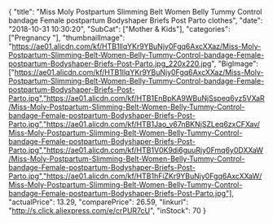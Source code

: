 {
	"title": "Miss Moly Postpartum Slimming Belt Women Belly Tummy Control bandage Female postpartum Bodyshaper Briefs Post Parto clothes",
	"date": "2018-10-31 10:30:20",
	"SubCat": ["Mother & Kids"],
	"categories": ["Pregnancy "],
	"thumbnailImage": "https://ae01.alicdn.com/kf/HTB1llqYKr9YBuNjy0Fgq6AxcXXaz/Miss-Moly-Postpartum-Slimming-Belt-Women-Belly-Tummy-Control-bandage-Female-postpartum-Bodyshaper-Briefs-Post-Parto.jpg_220x220.jpg",
	"BigImage": ["https://ae01.alicdn.com/kf/HTB1llqYKr9YBuNjy0Fgq6AxcXXaz/Miss-Moly-Postpartum-Slimming-Belt-Women-Belly-Tummy-Control-bandage-Female-postpartum-Bodyshaper-Briefs-Post-Parto.jpg","https://ae01.alicdn.com/kf/HTB1EnBpKA9WBuNjSspeq6yz5VXaR/Miss-Moly-Postpartum-Slimming-Belt-Women-Belly-Tummy-Control-bandage-Female-postpartum-Bodyshaper-Briefs-Post-Parto.jpg","https://ae01.alicdn.com/kf/HTB1Jao_v67nBKNjSZLeq6zxCFXav/Miss-Moly-Postpartum-Slimming-Belt-Women-Belly-Tummy-Control-bandage-Female-postpartum-Bodyshaper-Briefs-Post-Parto.jpg","https://ae01.alicdn.com/kf/HTB1V0K9di6guuRjy0Fmq6y0DXXaW/Miss-Moly-Postpartum-Slimming-Belt-Women-Belly-Tummy-Control-bandage-Female-postpartum-Bodyshaper-Briefs-Post-Parto.jpg","https://ae01.alicdn.com/kf/HTB1hFiZKr9YBuNjy0Fgq6AxcXXaW/Miss-Moly-Postpartum-Slimming-Belt-Women-Belly-Tummy-Control-bandage-Female-postpartum-Bodyshaper-Briefs-Post-Parto.jpg"],
	"actualPrice": 13.29,
	"comparePrice": 26.59,
	"linkurl": "http://s.click.aliexpress.com/e/crPUR7cU",
	"inStock": 70
}

